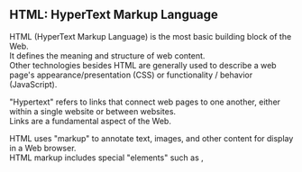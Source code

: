 HTML: HyperText Markup Language
---

HTML (HyperText Markup Language) is the most basic building block of the Web.  
It defines the meaning and structure of web content.  
Other technologies besides HTML are generally used to describe a web page's appearance/presentation (CSS) or functionality / behavior (JavaScript).

"Hypertext" refers to links that connect web pages to one another, either within a single website or between websites.  
Links are a fundamental aspect of the Web.  

HTML uses "markup" to annotate text, images, and other content for display in a Web browser.  
HTML markup includes special "elements" such as <head>, <title>, <body>, <header>, <footer>, <article>, <section>, <p>, <div>, <span>, <img>, <aside>, <audio>, <canvas>, <datalist>, <details>, <embed>, <nav>, <output>, <progress>, <video>, <ul>, <ol>, <li> and many others.

An HTML element is set off from other text in a document by "tags", which consist of the element name surrounded by "<" and ">".  
The name of an element inside a tag is case insensitive.  
That is, it can be written in uppercase, lowercase, or a mixture.  
For example, the <title> tag can be written as <Title>, <TITLE>, or in any other way.